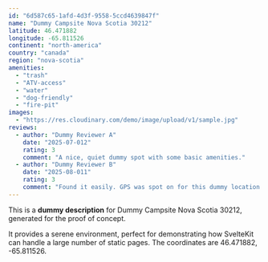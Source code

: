 ```yaml
---
id: "6d587c65-1afd-4d3f-9558-5ccd4639847f"
name: "Dummy Campsite Nova Scotia 30212"
latitude: 46.471882
longitude: -65.811526
continent: "north-america"
country: "canada"
region: "nova-scotia"
amenities:
  - "trash"
  - "ATV-access"
  - "water"
  - "dog-friendly"
  - "fire-pit"
images:
  - "https://res.cloudinary.com/demo/image/upload/v1/sample.jpg"
reviews:
  - author: "Dummy Reviewer A"
    date: "2025-07-012"
    rating: 3
    comment: "A nice, quiet dummy spot with some basic amenities."
  - author: "Dummy Reviewer B"
    date: "2025-08-011"
    rating: 3
    comment: "Found it easily. GPS was spot on for this dummy location."
---
```


This is a **dummy description** for Dummy Campsite Nova Scotia 30212, generated for the proof of concept.

It provides a serene environment, perfect for demonstrating how SvelteKit can handle a large number of static pages. The coordinates are 46.471882, -65.811526.
